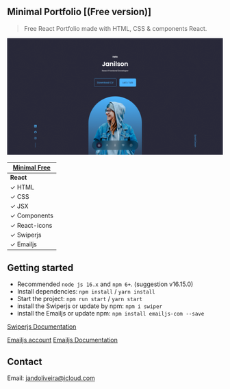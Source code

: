 ## Minimal Portfolio  [(Free version)]

> Free React Portfolio made with HTML, CSS & components React.

![preview](src/assets/demo.png)

| [Minimal Free](https://minimal-kit-react.vercel.app/) |
|-------------------------------------------------------|
| **React**                                             |
| ✓ HTML                                                |
| ✓ CSS                                                 |
| ✓ JSX                                                 |
| ✓ Components                                          |
| ✓ React-icons                                         |
| ✓ Swiperjs                                            |
| ✓ Emailjs                                             |

## Getting started

- Recommended `node js 16.x` and `npm 6+`. (suggestion v16.15.0)
- Install dependencies: `npm install` / `yarn install`
- Start the project: `npm run start` / `yarn start`
- install the Swiperjs or update by npm: `npm i swiper`
- install the Emailjs or update npm: `npm install emailjs-com --save` 

[Swiperjs Documentation](https://swiperjs.com/)

[Emailjs account](https://www.emailjs.com/)
[Emailjs Documentation](https://www.emailjs.com/docs/examples/reactjs/)

## Contact 
Email: jandoliveira@icloud.com

